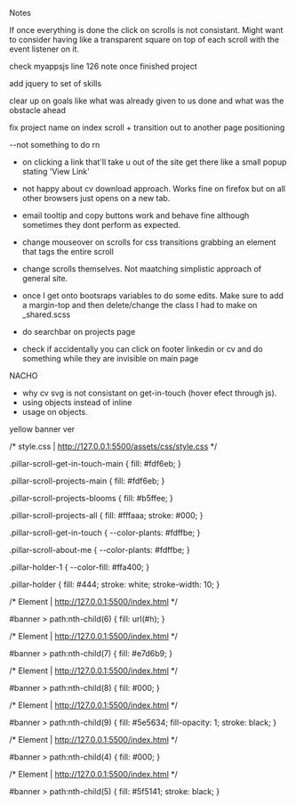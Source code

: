 Notes

If once everything is done the click on scrolls is not consistant. Might want to consider having like a transparent square on top of each scroll with the event listener on it.

check myappsjs line 126 note once finished project

add jquery to set of skills

clear up on goals like what was already given to us done and what was the obstacle ahead

fix project name on index scroll + transition out to another page positioning

--not something to do rn

- on clicking a link that'll take u out of the site get there like a small popup stating 'View Link'

- not happy about cv download approach. Works fine on firefox but on all other browsers just opens on a new tab.
- email tooltip and copy buttons work and behave fine although sometimes they dont perform as expected.

- change mouseover on scrolls for css transitions grabbing an element that tags the entire scroll
- change scrolls themselves. Not maatching simplistic approach of general site.

- once I get onto bootsraps variables to do some edits. Make sure to add a margin-top and then delete/change the class I had to make on _shared.scss

- do searchbar on projects page

- check if accidentally you can click on footer linkedin or cv and do something while they are invisible on main page

NACHO

- why cv svg is not consistant on get-in-touch (hover efect through js).
- using objects instead of inline
- <a> usage on objects.













yellow banner ver

<!-- linear-gradient(to right, #5f5141, #fdd99b, #e6d6ba, #fdd99b, #5f5141) -->

/* style.css | http://127.0.0.1:5500/assets/css/style.css */

.pillar-scroll-get-in-touch-main {
  fill: #fdf6eb;
}

.pillar-scroll-projects-main {
  fill: #fdf6eb;
}

.pillar-scroll-projects-blooms {
  fill: #b5ffee;
}

.pillar-scroll-projects-all {
  fill: #fffaaa;
  stroke: #000;
}

.pillar-scroll-get-in-touch {
  --color-plants: #fdffbe;
}

.pillar-scroll-about-me {
  --color-plants: #fdffbe;
}

.pillar-holder-1 {
  --color-fill: #ffa400;
}

.pillar-holder {
  fill: #444;
  stroke: white;
  stroke-width: 10;
}

/* Element | http://127.0.0.1:5500/index.html */

#banner > path:nth-child(6) {
  fill: url(#h);
}

/* Element | http://127.0.0.1:5500/index.html */

#banner > path:nth-child(7) {
  fill: #e7d6b9;
}

/* Element | http://127.0.0.1:5500/index.html */

#banner > path:nth-child(8) {
  fill: #000;
}

/* Element | http://127.0.0.1:5500/index.html */

#banner > path:nth-child(9) {
  fill: #5e5634;
  fill-opacity: 1;
  stroke: black;
}

/* Element | http://127.0.0.1:5500/index.html */

#banner > path:nth-child(4) {
  fill: #000;
}

/* Element | http://127.0.0.1:5500/index.html */

#banner > path:nth-child(5) {
  fill: #5f5141;
  stroke: black;
}
